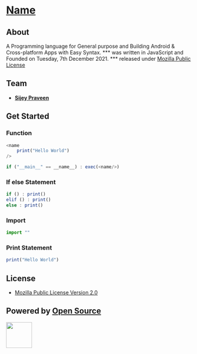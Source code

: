 # [Name]() 

## About
A Programming language for General purpose and Building Android & Cross-platform Apps with Easy Syntax.
*** was written in JavaScript and Founded on Tuesday, 7th December 2021. *** released under [Mozilla Public License]() 

## Team
- [**Sijey Praveen**](https://github.com/sijey-praveen/)

## Get Started

### Function
```js
<name
    print("Hello World")
/>

if ("__main__" == __name__) : exec(<name/>) 
```
### If else Statement
```js
if () : print() 
elif () : print() 
else : print() 
```
### Import
```js
import ""
```

### Print Statement
```js
print("Hello World")
```

## License
- [Mozilla Public License Version 2.0](https://www.mozilla.org/en-US/MPL/2.0/)

## Powered by [Open Source](https://opensource.org/)
<img width="70px" src="https://opensource.org/files/osi_symbol_0.png"> 
